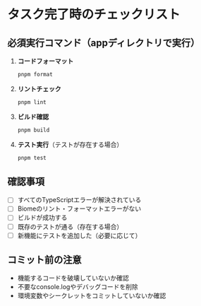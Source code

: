 # タスク完了時のチェックリスト

## 必須実行コマンド（appディレクトリで実行）

1. **コードフォーマット**

   ```bash
   pnpm format
   ```

2. **リントチェック**

   ```bash
   pnpm lint
   ```

3. **ビルド確認**

   ```bash
   pnpm build
   ```

4. **テスト実行**（テストが存在する場合）
   ```bash
   pnpm test
   ```

## 確認事項

- [ ] すべてのTypeScriptエラーが解決されている
- [ ] Biomeのリント・フォーマットエラーがない
- [ ] ビルドが成功する
- [ ] 既存のテストが通る（存在する場合）
- [ ] 新機能にテストを追加した（必要に応じて）

## コミット前の注意

- 機能するコードを破壊していないか確認
- 不要なconsole.logやデバッグコードを削除
- 環境変数やシークレットをコミットしていないか確認
